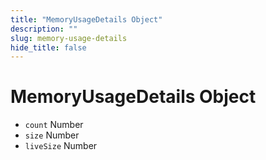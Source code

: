 ```yaml
---
title: "MemoryUsageDetails Object"
description: ""
slug: memory-usage-details
hide_title: false
---
```


# MemoryUsageDetails Object

* `count` Number
* `size` Number
* `liveSize` Number
